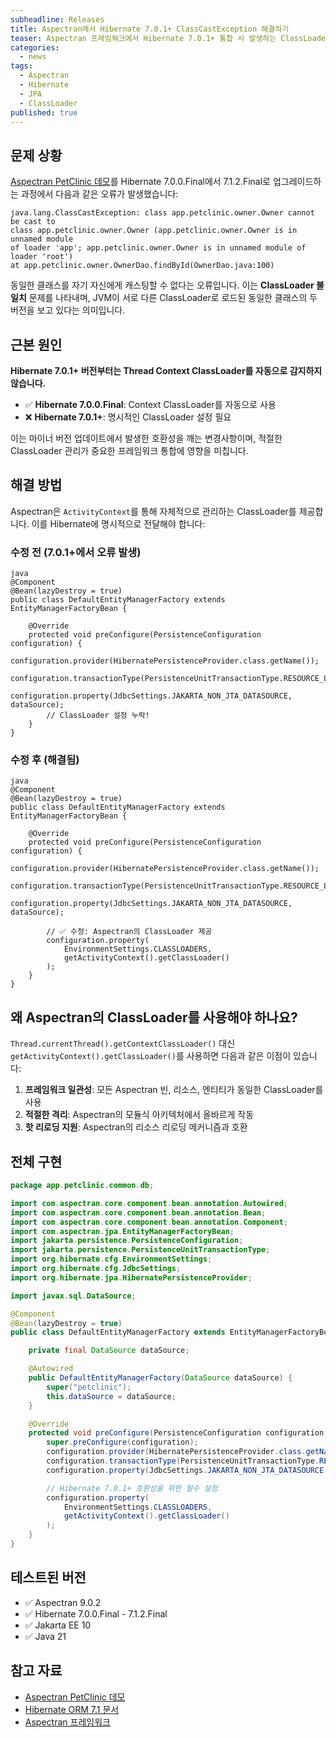 ```yaml
---
subheadline: Releases
title: Aspectran에서 Hibernate 7.0.1+ ClassCastException 해결하기
teaser: Aspectran 프레임워크에서 Hibernate 7.0.1+ 통합 시 발생하는 ClassLoader 문제 해결 방법
categories:
  - news
tags:
  - Aspectran
  - Hibernate
  - JPA
  - ClassLoader
published: true
---
```


## 문제 상황

[Aspectran PetClinic 데모](https://github.com/aspectran/petclinic)를 Hibernate 7.0.0.Final에서 7.1.2.Final로 업그레이드하는 과정에서 다음과 같은 오류가 발생했습니다:

```
java.lang.ClassCastException: class app.petclinic.owner.Owner cannot be cast to
class app.petclinic.owner.Owner (app.petclinic.owner.Owner is in unnamed module
of loader 'app'; app.petclinic.owner.Owner is in unnamed module of loader 'root')
at app.petclinic.owner.OwnerDao.findById(OwnerDao.java:100)
```

동일한 클래스를 자기 자신에게 캐스팅할 수 없다는 오류입니다. 이는 **ClassLoader 불일치** 문제를 나타내며, JVM이 서로 다른 ClassLoader로 로드된 동일한 클래스의 두 버전을 보고 있다는 의미입니다.

## 근본 원인

**Hibernate 7.0.1+ 버전부터는 Thread Context ClassLoader를 자동으로 감지하지 않습니다.**

- ✅ **Hibernate 7.0.0.Final**: Context ClassLoader를 자동으로 사용
- ❌ **Hibernate 7.0.1+**: 명시적인 ClassLoader 설정 필요

이는 마이너 버전 업데이트에서 발생한 호환성을 깨는 변경사항이며, 적절한 ClassLoader 관리가 중요한 프레임워크 통합에 영향을 미칩니다.

## 해결 방법

Aspectran은 `ActivityContext`를 통해 자체적으로 관리하는 ClassLoader를 제공합니다. 이를 Hibernate에 명시적으로 전달해야 합니다:

### 수정 전 (7.0.1+에서 오류 발생)

```
java
@Component
@Bean(lazyDestroy = true)
public class DefaultEntityManagerFactory extends EntityManagerFactoryBean {

    @Override
    protected void preConfigure(PersistenceConfiguration configuration) {
        configuration.provider(HibernatePersistenceProvider.class.getName());
        configuration.transactionType(PersistenceUnitTransactionType.RESOURCE_LOCAL);
        configuration.property(JdbcSettings.JAKARTA_NON_JTA_DATASOURCE, dataSource);
        // ClassLoader 설정 누락!
    }
}
```

### 수정 후 (해결됨)

```
java
@Component
@Bean(lazyDestroy = true)
public class DefaultEntityManagerFactory extends EntityManagerFactoryBean {

    @Override
    protected void preConfigure(PersistenceConfiguration configuration) {
        configuration.provider(HibernatePersistenceProvider.class.getName());
        configuration.transactionType(PersistenceUnitTransactionType.RESOURCE_LOCAL);
        configuration.property(JdbcSettings.JAKARTA_NON_JTA_DATASOURCE, dataSource);

        // ✅ 수정: Aspectran의 ClassLoader 제공
        configuration.property(
            EnvironmentSettings.CLASSLOADERS,
            getActivityContext().getClassLoader()
        );
    }
}
```

## 왜 Aspectran의 ClassLoader를 사용해야 하나요?

`Thread.currentThread().getContextClassLoader()` 대신 `getActivityContext().getClassLoader()`를 사용하면 다음과 같은 이점이 있습니다:

1. **프레임워크 일관성**: 모든 Aspectran 빈, 리소스, 엔티티가 동일한 ClassLoader를 사용
2. **적절한 격리**: Aspectran의 모듈식 아키텍처에서 올바르게 작동
3. **핫 리로딩 지원**: Aspectran의 리소스 리로딩 메커니즘과 호환

## 전체 구현

```java
package app.petclinic.common.db;

import com.aspectran.core.component.bean.annotation.Autowired;
import com.aspectran.core.component.bean.annotation.Bean;
import com.aspectran.core.component.bean.annotation.Component;
import com.aspectran.jpa.EntityManagerFactoryBean;
import jakarta.persistence.PersistenceConfiguration;
import jakarta.persistence.PersistenceUnitTransactionType;
import org.hibernate.cfg.EnvironmentSettings;
import org.hibernate.cfg.JdbcSettings;
import org.hibernate.jpa.HibernatePersistenceProvider;

import javax.sql.DataSource;

@Component
@Bean(lazyDestroy = true)
public class DefaultEntityManagerFactory extends EntityManagerFactoryBean {

    private final DataSource dataSource;

    @Autowired
    public DefaultEntityManagerFactory(DataSource dataSource) {
        super("petclinic");
        this.dataSource = dataSource;
    }

    @Override
    protected void preConfigure(PersistenceConfiguration configuration) {
        super.preConfigure(configuration);
        configuration.provider(HibernatePersistenceProvider.class.getName());
        configuration.transactionType(PersistenceUnitTransactionType.RESOURCE_LOCAL);
        configuration.property(JdbcSettings.JAKARTA_NON_JTA_DATASOURCE, dataSource);

        // Hibernate 7.0.1+ 호환성을 위한 필수 설정
        configuration.property(
            EnvironmentSettings.CLASSLOADERS,
            getActivityContext().getClassLoader()
        );
    }
}
```

## 테스트된 버전

- ✅ Aspectran 9.0.2
- ✅ Hibernate 7.0.0.Final - 7.1.2.Final
- ✅ Jakarta EE 10
- ✅ Java 21

## 참고 자료

- [Aspectran PetClinic 데모](https://github.com/aspectran/petclinic)
- [Hibernate ORM 7.1 문서](https://docs.jboss.org/hibernate/orm/7.1/)
- [Aspectran 프레임워크](https://aspectran.com/)
